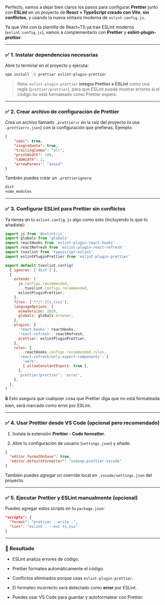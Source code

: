 Perfecto, vamos a dejar bien claros los pasos para configurar **Prettier** junto con **ESLint** en un proyecto de **React + TypeScript creado con Vite**, **sin conflictos**, y usando la nueva sintaxis moderna de `eslint.config.js`.

Ya que Vite con la plantilla de React+TS ya trae ESLint moderno (`eslint.config.js`), vamos a complementarlo con **Prettier** y **eslint-plugin-prettier**.

---

### ✅ 1. Instalar dependencias necesarias

Abre tu terminal en el proyecto y ejecuta:

```bash
npm install -D prettier eslint-plugin-prettier
```

> Nota: `eslint-plugin-prettier` **integra Prettier a ESLint** como una regla (`prettier/prettier`), para que ESLint pueda mostrar errores si el código no está formateado como Prettier espera.

---

### ✅ 2. Crear archivo de configuración de Prettier

Crea un archivo llamado `.prettierrc` en la raíz del proyecto (o usa `.prettierrc.json`) con la configuración que prefieras. Ejemplo:

```json
{
    "semi": true,
    "singleQuote": true,
    "trailingComma": "all",
    "printWidth": 100,
    "tabWidth": 2,
    "arrowParens": "avoid"
}
```

También puedes crear un `.prettierignore`:

```txt
dist
node_modules
```

---

### ✅ 3. Configurar ESLint para Prettier sin conflictos

Ya tienes en tu `eslint.config.js` algo como esto (incluyendo lo que tú añadiste):

```js
import js from '@eslint/js'
import globals from 'globals'
import reactHooks from 'eslint-plugin-react-hooks'
import reactRefresh from 'eslint-plugin-react-refresh'
import tseslint from 'typescript-eslint'
import eslintPluginPrettier from 'eslint-plugin-prettier'

export default tseslint.config(
  { ignores: ['dist'] },
  {
    extends: [
      js.configs.recommended,
      ...tseslint.configs.recommended,
      eslintPluginPrettier,
    ],
    files: ['**/*.{ts,tsx}'],
    languageOptions: {
      ecmaVersion: 2020,
      globals: globals.browser,
    },
    plugins: {
      'react-hooks': reactHooks,
      'react-refresh': reactRefresh,
      prettier: eslintPluginPrettier,
    },
    rules: {
      ...reactHooks.configs.recommended.rules,
      'react-refresh/only-export-components': [
        'warn',
        { allowConstantExport: true },
      ],
      'prettier/prettier': 'error',
    },
  },
)
```

🔒 Esto asegura que cualquier cosa que Prettier diga que no está formateada bien, será marcado como error por ESLint.

---

### ✅ 4. Usar Prettier desde VS Code (opcional pero recomendado)

1. Instala la extensión **Prettier - Code formatter**.
    
2. Abre tu configuración de usuario (`settings.json`) y añade:
    

```json
{
  "editor.formatOnSave": true,
  "editor.defaultFormatter": "esbenp.prettier-vscode"
}
```

También puedes agregar un override local en `.vscode/settings.json` del proyecto.

---

### ✅ 5. Ejecutar Prettier y ESLint manualmente (opcional)

Puedes agregar estos scripts en tu `package.json`:

```json
"scripts": {
  "format": "prettier --write .",
  "lint": "eslint . --ext ts,tsx"
}
```

---

### 🎯 Resultado

- ESLint analiza errores de código.
    
- Prettier formatea automáticamente el código.
    
- Conflictos eliminados porque usas `eslint-plugin-prettier`.
    
- El formateo incorrecto será detectado como **error** por ESLint.
    
- Puedes usar VS Code para guardar y autoformatear con Prettier.